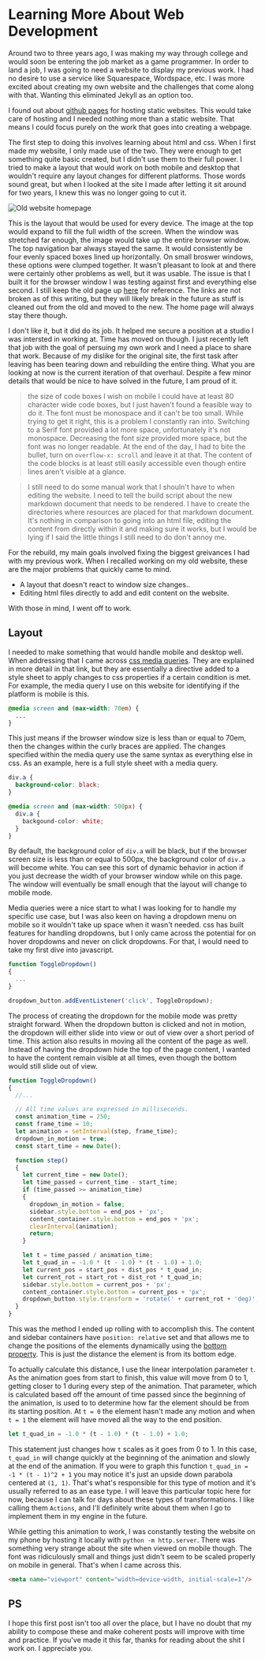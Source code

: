 # Learning More About Web Development

Around two to three years ago, I was making my way through college and would soon be entering the job market as a game programmer. In order to land a job, I was going to need a website to display my previous work. I had no desire to use a service like Squarespace, Wordspace, etc. I was more excited about creating my own website and the challenges that come along with that. Wanting this eliminated Jekyll as an option too.

I found out about [github pages](https://pages.github.com/) for hosting static websites. This would take care of hosting and I needed nothing more than a static website. That means I could focus purely on the work that goes into creating a webpage.

The first step to doing this involves learning about html and css. When I first made my website, I only made use of the two. They were enough to get something quite basic created, but I didn't use them to their full power. I tried to make a layout that would work on both mobile and desktop that wouldn't require any layout changes for different platforms. Those words sound great, but when I looked at the site I made after letting it sit around for two years, I knew this was no longer going to cut it.

![Old website homepage](learning_more_about_web_development_res/old_website.png)

This is the layout that would be used for every device. The image at the top would expand to fill the full width of the screen. When the window was stretched far enough, the image would take up the entire browser window. The top navigation bar always stayed the same. It would consistently be four evenly spaced boxes lined up horizontally. On small broswer windows, these options were clumped together. It wasn't pleasant to look at and there were certainly other problems as well, but it was usable. The issue is that I built it for the browser window I was testing against first and everything else second. I still keep the old page up [here](https://underdisc.github.io/old/index.html) for reference. The links are not broken as of this writing, but they will likely break in the future as stuff is cleaned out from the old and moved to the new. The home page will always stay there though.

I don't like it, but it did do its job. It helped me secure a position at a studio I was intersted in working at. Time has moved on though. I just recently left that job with the goal of persuing my own work and I need a place to share that work. Because of my dislike for the original site, the first task after leaving has been tearing down and rebuilding the entire thing. What you are looking at now is the current iteration of that overhaul. Despite a few minor details that would be nice to have solved in the future, I am proud of it.

> the size of code boxes
> I wish on mobile I could have at least 80 character wide code boxes, but I just haven't found a feasible way to do it.
> The font must be monospace and it can't be too small. While trying to get it right, this is a problem I constantly ran into. Switching to a Serif font provided a lot more space, unfortunately it's not monospace. Decreasing the font size provided more space, but the font was no longer readable. At the end of the day, I had to bite the bullet, turn on `overflow-x: scroll` and leave it at that. The content of the code blocks is at least still easily accessible even though entire lines aren't visible at a glance.

> I still need to do some manual work that I shouln't have to when editing the website. I need to tell the build script about the new markdown document that needs to be rendered. I have to create the directories where resources are placed for that markdown document. It's nothing in comparison to going into an html file, editing the content from directly within it and making sure it works, but I would be lying if I said the little things I still need to do don't annoy me.

For the rebuild, my main goals involved fixing the biggest greivances I had with my previous work. When I recalled working on my old website, these are the major problems that quickly came to mind.

- A layout that doesn't react to window size changes..
- Editing html files directly to add and edit content on the website.

With those in mind, I went off to work.

## Layout

I needed to make something that would handle mobile and desktop well. When addressing that I came across [css media queries](https://developer.mozilla.org/en-US/docs/Web/CSS/Media_Queries/Using_media_queries). They are explained in more detail in that link, but they are essentially a directive added to a style sheet to apply changes to css properties if a certain condition is met. For example, the media query I use on this website for identifying if the platform is mobile is this.

```css
@media screen and (max-width: 70em) {
  ...
}
```

This just means if the browser window size is less than or equal to 70em, then the changes within the curly braces are applied. The changes specified within the media query use the same syntax as everything else in css. As an example, here is a full style sheet with a media query.

```css
div.a {
  background-color: black;
}

@media screen and (max-width: 500px) {
  div.a {
    backgound-color: white;
  }
}
```

By default, the background color of `div.a` will be black, but if the browser screen size is less than or equal to 500px, the background color of `div.a` will become white. You can see this sort of dynamic behavior in action if you just decrease the width of your browser window while on this page. The window will eventually be small enough that the layout will change to mobile mode.

Media queries were a nice start to what I was looking for to handle my specific use case, but I was also keen on having a dropdown menu on mobile so it wouldn't take up space when it wasn't needed. css has built features for handling dropdowns, but I only came across the potential for on hover dropdowns and never on click dropdowns. For that, I would need to take my first dive into javascript.

```js
function ToggleDropdown()
{
  ...
}

dropdown_button.addEventListener('click', ToggleDropdown);
```

The process of creating the dropdown for the mobile mode was pretty straight forward. When the dropdown button is clicked and not in motion, the dropdown will either slide into view or out of view over a short period of time. This action also results in moving all the content of the page as well. Instead of having the dropdown hide the top of the page content, I wanted to have the content remain visible at all times, even though the bottom would still slide out of view.

```js
function ToggleDropdown()
{
  //...

  // All time values are expressed in milliseconds.
  const animation_time = 250;
  const frame_time = 10;
  let animation = setInterval(step, frame_time);
  dropdown_in_motion = true;
  const start_time = new Date();

  function step()
  {
    let current_time = new Date();
    let time_passed = current_time - start_time;
    if (time_passed >= animation_time)
    {
      dropdown_in_motion = false;
      sidebar.style.bottom = end_pos + 'px';
      content_container.style.bottom = end_pos + 'px';
      clearInterval(animation);
      return;
    }

    let t = time_passed / animation_time;
    let t_quad_in = -1.0 * (t - 1.0) * (t - 1.0) + 1.0;
    let current_pos = start_pos + dist_pos * t_quad_in;
    let current_rot = start_rot + dist_rot * t_quad_in;
    sidebar.style.bottom = current_pos + 'px';
    content_container.style.bottom = current_pos + 'px';
    dropdown_button.style.transform = 'rotate(' + current_rot + 'deg)';
  }
}
```

This was the method I ended up rolling with to accomplish this. The content and sidebar containers have `position: relative` set and that allows me to change the positions of the elements dynamically using the [bottom property](https://developer.mozilla.org/en-US/docs/Web/CSS/bottom). This is just the distance the element is from its bottom edge.

To actually calculate this distance, I use the linear interpolation parameter `t`. As the animation goes from start to finish, this value will move from 0 to 1, getting closer to 1 during every step of the animation. That parameter, which is calculated based off the amount of time passed since the beginning of the animation, is used to to determine how far the element should be from its starting position. At `t = 0` the element hasn't made any motion and when `t = 1` the element will have moved all the way to the end position.

```js
let t_quad_in = -1.0 * (t - 1.0) * (t - 1.0) + 1.0;
```

This statement just changes how `t` scales as it goes from 0 to 1. In this case, `t_quad_in` will change quickly at the beginning of the animation and slowly at the end of the animation. If you were to graph this function `t_quad_in = -1 * (t - 1)^2 + 1` you may notice it's just an upside down parabola centered at `(1, 1)`. That's what's responsible for this type of motion and it's usually referred to as an ease type. I will leave this particular topic here for now, because I can talk for days about these types of transformations. I like calling them `Actions`, and I'll definitely write about them when I go to implement them in my engine in the future.

While getting this animation to work, I was constantly testing the website on my phone by hosting it locally with `python -m http.server`. There was something very strange about the site when viewed on mobile though. The font was ridiculously small and things just didn't seem to be scaled properly on mobile in general. That's when I came across this.

```html
<meta name="viewport" content="width=device-width, initial-scale=1"/>
```

## PS

I hope this first post isn't too all over the place, but I have no doubt that my ability to compose these and make coherent posts will improve with time and practice. If you've made it this far, thanks for reading about the shit I work on. I appreciate you.
